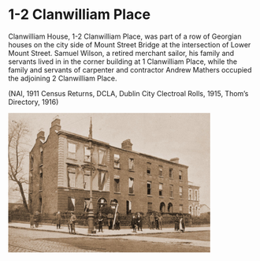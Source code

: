 # 1-2 Clanwilliam Place

Clanwilliam House, 1-2 Clanwilliam Place, was part of a row of Georgian houses
on the city side of Mount Street Bridge at the intersection of Lower Mount
Street. Samuel Wilson, a retired merchant sailor, his family and servants lived
in in the corner building at 1 Clanwilliam Place, while the family and servants
of carpenter and contractor Andrew Mathers occupied the adjoining 2 Clanwilliam
Place.  

(NAI, 1911 Census Returns, DCLA, Dublin City Clectroal Rolls, 1915, Thom’s
Directory, 1916)

<img src="../media/Clanwilliam_House.jpeg" width="410"/>

